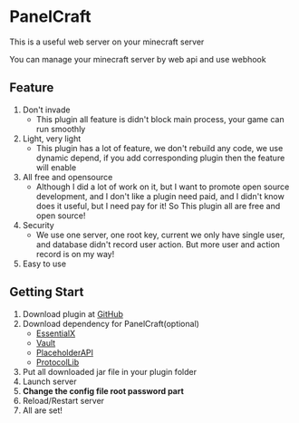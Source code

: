 # PanelCraft

This is a useful web server on your minecraft server

You can manage your minecraft server by web api and use webhook

## Feature

1. Don't invade
   - This plugin all feature is didn't block main process, your game can run smoothly
2. Light, very light
   - This plugin has a lot of feature, we don't rebuild any code, we use dynamic depend, if you add corresponding plugin then the feature will enable
3. All free and opensource
   - Although I did a lot of work on it, but I want to promote open source development, and I don't like a plugin need paid, and I didn't know does it useful, but I need pay for it! So This plugin all are free and open source!
4. Security
   - We use one server, one root key, current we only have single user, and database didn't record user action. But more user and action record is on my way!
5. Easy to use

## Getting Start

1. Download plugin at [GitHub](https://github.com/LittleSheep2010/PanelCraft-Core/releases)
2. Download dependency for PanelCraft(optional)
   - [EssentialX](https://essentialsx.net/downloads.html)
   - [Vault](https://www.spigotmc.org/resources/vault.34315/)
   - [PlaceholderAPI](https://www.spigotmc.org/resources/placeholderapi.6245/)
   - [ProtocolLib](https://www.spigotmc.org/resources/protocollib.1997/)
3. Put all downloaded jar file in your plugin folder
4. Launch server
5. **Change the config file root password part**
6. Reload/Restart server
7. All are set!